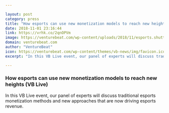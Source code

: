 ```yaml
---

layout: post
category: press
title: "How esports can use new monetization models to reach new heights (VB Live)"
date: 2018-11-01 23:16:44
link: https://vrhk.co/2qnOPVm
image: https://venturebeat.com/wp-content/uploads/2018/11/esports.shutterstock_665501020.jpg?fit=1200%2C850&strip=all
domain: venturebeat.com
author: "VentureBeat"
icon: https://venturebeat.com/wp-content/themes/vb-news/img/favicon.ico
excerpt: "In this VB Live event, our panel of experts will discuss traditional esports monetization methods and new approaches that are now driving esports revenue."

---
```


### How esports can use new monetization models to reach new heights (VB Live)

In this VB Live event, our panel of experts will discuss traditional esports monetization methods and new approaches that are now driving esports revenue.